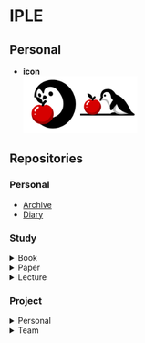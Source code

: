 # IPLE
 
## Personal
* **icon**   
<img src="_image/icon.png" width="100"/><img src="_image/icon2.png" width="100"/> 

## Repositories 
### Personal
* [Archive](https://github.com/iple-aiplus/Archive.git)
* [Diary](https://github.com/iple-aiplus/Diary.git)

### Study 
<details>
<summary>Book</summary>

* <a href="주소">컴퓨터 비전과 딥러닝-오일석</a>

</details>

<details>
<summary>Paper</summary>

* <a href="주소">논문이름</a>

</details>

<details>
<summary>Lecture</summary>

* <a href="주소">논문이름</a>

</details>


### Project 
<details>
<summary>Personal</summary>

* <a href="주소">논문이름</a>

</details>

<details>
<summary>Team</summary>

* <a href="주소">논문이름</a>

</details>
